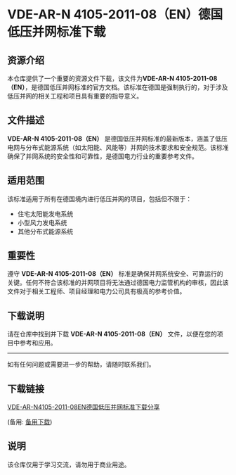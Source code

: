 # VDE-AR-N 4105-2011-08（EN）德国低压并网标准下载

## 资源介绍

本仓库提供了一个重要的资源文件下载，该文件为**VDE-AR-N 4105-2011-08（EN）**，是德国低压并网标准的官方文档。该标准在德国是强制执行的，对于涉及低压并网的相关工程和项目具有重要的指导意义。

## 文件描述

**VDE-AR-N 4105-2011-08（EN）** 是德国低压并网标准的最新版本，涵盖了低压电网与分布式能源系统（如太阳能、风能等）并网的技术要求和安全规范。该标准确保了并网系统的安全性和可靠性，是德国电力行业的重要参考文件。

## 适用范围

该标准适用于所有在德国境内进行低压并网的项目，包括但不限于：

- 住宅太阳能发电系统
- 小型风力发电系统
- 其他分布式能源系统

## 重要性

遵守 **VDE-AR-N 4105-2011-08（EN）** 标准是确保并网系统安全、可靠运行的关键。任何不符合该标准的并网项目将无法通过德国电力监管机构的审核，因此该文件对于相关工程师、项目经理和电力公司具有极高的参考价值。

## 下载说明

请在仓库中找到并下载 **VDE-AR-N 4105-2011-08（EN）** 文件，以便在您的项目中参考和应用。

---

如有任何问题或需要进一步的帮助，请随时联系我们。

## 下载链接
[VDE-AR-N4105-2011-08EN德国低压并网标准下载分享](https://pan.quark.cn/s/7edde2d85dd6) 

(备用: [备用下载](https://pan.baidu.com/s/1myb8QOE4RnrpQWrKap3HLw?pwd=1234))

## 说明

该仓库仅用于学习交流，请勿用于商业用途。
